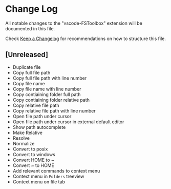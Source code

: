 # Change Log

All notable changes to the "vscode-FSToolbox" extension will be documented in this file.

Check [Keep a Changelog](http://keepachangelog.com/) for recommendations on how to structure this file.

## [Unreleased]

- Duplicate file
- Copy full file path
- Copy full file path with line number
- Copy file name
- Copy file name with line number
- Copy contiaining folder full path
- Copy contiaining folder relative path
- Copy relative file path
- Copy relative file path with line number
- Open file path under cursor
- Open file path under cursor in external default editor
- Show path autocomplete
- Make Relative
- Resolve
- Normalize
- Convert to posix
- Convert to windows
- Convert HOME to ~
- Convert ~ to HOME
- Add relevant commands to context menu
- Context menu in `Folders` treeview
- Context menu on file tab
